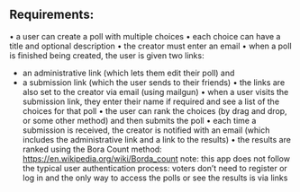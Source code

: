 ## Requirements:

• a user can create a poll with multiple choices
• each choice can have a title and optional description
• the creator must enter an email
• when a poll is finished being created, the user is given two links:

- an administrative link (which lets them edit their poll) and
- a submission link (which the user sends to their friends)
  • the links are also set to the creator via email (using mailgun)
  • when a user visits the submission link, they enter their name if required and see a list of the choices for that poll
  • the user can rank the choices (by drag and drop, or some other method) and then submits the poll
  • each time a submission is received, the creator is notified with an email (which includes the administrative link and a link to the results)
  • the results are ranked using the Bora Count method: https://en.wikipedia.org/wiki/Borda_count
  note: this app does not follow the typical user authentication process: voters don’t need to register or log in and the only way to access the polls or see the results is via links

